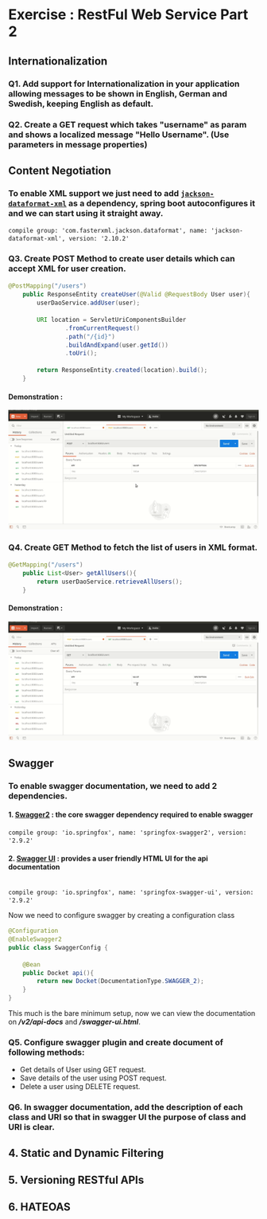 # Exercise : RestFul Web Service Part 2

## Internationalization

### Q1.  Add support for Internationalization in your application allowing messages to be shown in English, German and Swedish, keeping English as default.

### Q2. Create a GET request which takes "username" as param and shows a localized message "Hello Username". (Use parameters in message properties)


## Content Negotiation


### To enable XML support we just need to add [```jackson-dataformat-xml```](https://mvnrepository.com/artifact/com.fasterxml.jackson.dataformat/jackson-dataformat-xml) as a dependency, spring boot autoconfigures it and we can start using it straight away. 
```
compile group: 'com.fasterxml.jackson.dataformat', name: 'jackson-dataformat-xml', version: '2.10.2'
```


### Q3. Create POST Method to create user details which can accept XML for user creation.

```java
@PostMapping("/users")
    public ResponseEntity createUser(@Valid @RequestBody User user){
        userDaoService.addUser(user);

        URI location = ServletUriComponentsBuilder
                .fromCurrentRequest()
                .path("/{id}")
                .buildAndExpand(user.getId())
                .toUri();

        return ResponseEntity.created(location).build();
    }
```

#### Demonstration : 

![xml post demonstration](screenshots/content-negotiation-POST-xml.gif)

### Q4. Create GET Method to fetch the list of users in XML format.

```java
@GetMapping("/users")
    public List<User> getAllUsers(){
        return userDaoService.retrieveAllUsers();
    }
```

#### Demonstration : 

![xml get demonstration](screenshots/content-negotiation-GET-xml.gif)

## Swagger

### To enable swagger documentation, we need to add 2 dependencies.

#### 1. [Swagger2](https://mvnrepository.com/artifact/io.springfox/springfox-swagger2) : the core swagger dependency required to enable swagger

```
compile group: 'io.springfox', name: 'springfox-swagger2', version: '2.9.2'
```

#### 2. [Swagger UI](https://mvnrepository.com/artifact/io.springfox/springfox-swagger-ui) : provides a user friendly HTML UI for the api documentation

```

compile group: 'io.springfox', name: 'springfox-swagger-ui', version: '2.9.2'

```

Now we need to configure swagger by creating a configuration class

```java
@Configuration
@EnableSwagger2
public class SwaggerConfig {
    
    @Bean
    public Docket api(){
        return new Docket(DocumentationType.SWAGGER_2);
    }
}

```

This much is the bare minimum setup, now we can view the documentation on ***/v2/api-docs*** and ***/swagger-ui.html***.

### Q5. Configure swagger plugin and create document of following methods:
- Get details of User using GET request.
- Save details of the user using POST request.
- Delete a user using DELETE request.







### Q6. In swagger documentation, add the description of each class and URI so that in swagger UI the purpose of class                  and URI is clear.

## 4. Static and Dynamic Filtering


## 5. Versioning RESTful APIs



## 6. HATEOAS


